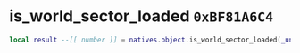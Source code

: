 # is_world_sector_loaded `0xBF81A6C4`

```lua
local result --[[ number ]] = natives.object.is_world_sector_loaded(_unk0 --[[ number ]])
```